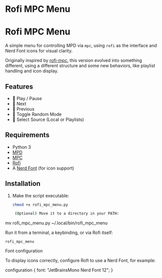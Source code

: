 # Rofi MPC Menu

# Rofi MPC Menu

A simple menu for controlling MPD via `mpc`, using `rofi` as the interface and Nerd Font icons for visual clarity.

Originally inspired by [rofi-mpc](https://github.com/Marco98/rofi-mpc), this version evolved into something different, using a different structure and some new behaviors, like playlist handling and icon display.

## Features

- 󰐎 Play / Pause
- 󰒭 Next
- 󰒮 Previous
-  Toggle Random Mode
-  Select Source (Local or Playlists)

## Requirements

- Python 3
- [MPD](https://www.musicpd.org/)
- [MPC](https://www.musicpd.org/clients/mpc/)
- [Rofi](https://github.com/davatorium/rofi)
- A [Nerd Font](https://www.nerdfonts.com/) (for icon support)

## Installation

1. Make the script executable:

   ```bash
   chmod +x rofi_mpc_menu.py

    (Optional) Move it to a directory in your PATH:
   ```

mv rofi_mpc_menu.py ~/.local/bin/rofi_mpc_menu

Run it from a terminal, a keybinding, or via Rofi itself:

    rofi_mpc_menu

Font configuration

To display icons correctly, configure Rofi to use a Nerd Font, for example:

configuration {
font: "JetBrainsMono Nerd Font 12";
}
